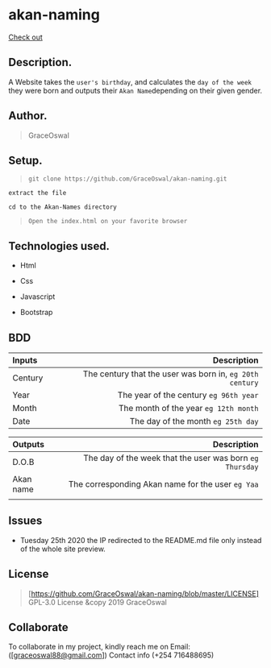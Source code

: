 # akan-naming

[Check out](https://graceoswal.github.io/akan-naming/)

## Description.

A Website takes the ``user's birthday``, and calculates the ``day of the week`` they were born and outputs their ``Akan Name``depending on their given gender. 

## Author.

 > GraceOswal

 
 ## Setup.

 > ``git clone https://github.com/GraceOswal/akan-naming.git``
 
 ``extract the file``
 
 ``cd to the Akan-Names directory``
 
 > ``Open the index.html on your favorite browser``

## Technologies used.

* Html

 * Css

 * Javascript

 * Bootstrap
  
  
## BDD

| Inputs |  Description |
| :---    |    ---: |
| Century  | The century that the user was born in, ``eg 20th century``|
| Year     | The year of the century ``eg 96th year``   |
| Month    | The month of the year ``eg 12th month``     |
| Date     |  The day of the month ``eg 25th day`` |


| Outputs |  Description |
| :---         |          ---: |
| D.O.B  | The day of the week that the user was born ``eg Thursday`` |
| Akan name    |  The corresponding Akan name for the user ``eg Yaa``    |
|     |      |


## Issues

* Tuesday 25th 2020 the IP redirected to the README.md file only instead of the whole site preview.

## License

> [https://github.com/GraceOswal/akan-naming/blob/master/LICENSE] GPL-3.0 License  &copy 2019 GraceOswal 

## Collaborate

To collaborate in my project, kindly reach me on Email:([graceoswal88@gmail.com]) 
Contact info (+254 716488695)